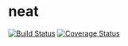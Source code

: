 neat
====

[![Build Status](https://drone.io/github.com/aureooms/neat/status.png)](https://drone.io/github.com/aureooms/neat/latest)
[![Coverage Status](https://coveralls.io/repos/aureooms/neat/badge.png)](https://coveralls.io/r/aureooms/neat)
